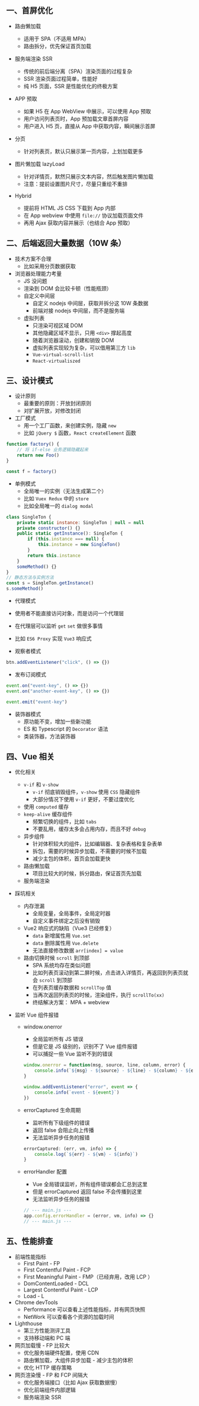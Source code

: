 ## 一、首屏优化

- 路由懒加载
  - 适用于 SPA（不适用 MPA）
  - 路由拆分，优先保证首页加载
- 服务端渲染 SSR
  - 传统的前后端分离（SPA）渲染页面的过程复杂
  - SSR 渲染页面过程简单，性能好
  - 纯 H5 页面，SSR 是性能优化的终极方案

- APP 预取
  - 如果 H5 在 App WebView 中展示，可以使用 App 预取
  - 用户访问列表页时，App 预加载文章首屏内容
  - 用户进入 H5 页，直接从 App 中获取内容，瞬间展示首屏
- 分页
  - 针对列表页，默认只展示第一页内容，上划加载更多
- 图片懒加载 lazyLoad
  - 针对详情页，默然只展示文本内容，然后触发图片懒加载
  - 注意：提前设置图片尺寸，尽量只重绘不重排

- Hybrid
  - 提前将 HTML JS CSS 下载到 App 内部
  - 在 App webview 中使用 `file://` 协议加载页面文件
  - 再用 Ajax 获取内容并展示（也结合 App 预取）

## 二、后端返回大量数据（10W 条）

- 技术方案不合理
  - 比如采用分页数据获取
- 浏览器处理能力考量
  - JS 没问题
  - 渲染到 DOM 会比较卡顿（性能瓶颈）
  - 自定义中间层
    - 自定义 nodejs 中间层，获取并拆分这 10W 条数据
    - 前端对接 nodejs 中间层，而不是服务端
  - 虚拟列表
    - 只渲染可视区域 DOM
    - 其他隐藏区域不显示，只用 `<div>` 撑起高度
    - 随着浏览器滚动，创建和销毁 DOM
    - 虚拟列表实现较为复杂，可以借用第三方 `lib`
    - `Vue-virtual-scroll-list`
    - `React-virtualiszed`

## 三、设计模式

- 设计原则
  - 最重要的原则：开放封闭原则
  - 对扩展开放，对修改封闭
- 工厂模式
  - 用一个工厂函数，来创建实例，隐藏 `new`
  - 比如 `jQuery $` 函数，`React createElement` 函数

```js
function factory() {
    // 将 if-else 业务逻辑隐藏起来
    return new Foo()
}

const f = factory()
```

- 单例模式
  - 全局唯一的实例（无法生成第二个）
  - 比如 `Vuex Redux` 中的 `store`
  - 比如全局唯一的 `dialog modal`

```js
class SingleTon {
    private static instance: SingleTon | null = null
    private constructor() {}
    public static getInstance(): SingleTon {
        if (this.instance === null) {
            this.instance = new SingleTon()
        }
        return this.instance
    }
	someMethod() {}
}
// 静态方法与实例方法
const s = SingleTon.getInstance()
s.someMethod()
```

-  代理模式
  - 使用者不能直接访问对象，而是访问一个代理层
  - 在代理层可以监听 `get` `set` 做很多事情
  - 比如 `ES6 Proxy` 实现 `Vue3` 响应式

- 观察者模式

```js
btn.addEventListener("click", () => {})
```

- 发布订阅模式

```js
event.on("event-key", () => {})
event.on("another-event-key", () => {})

event.emit("event-key")
```

- 装饰器模式
  - 原功能不变，增加一些新功能
  - ES 和 Typescript 的 `Decorator` 语法
  - 类装饰器，方法装饰器

## 四、Vue 相关

- 优化相关
  - `v-if` 和 `v-show`
    - `v-if` 彻底销毁组件，`v-show` 使用 `CSS` 隐藏组件
    - 大部分情况下使用 `v-if` 更好，不要过度优化
  - 使用 `computed` 缓存
  - `keep-alive` 缓存组件
    - 频繁切换的组件，比如 `tabs`
    - 不要乱用，缓存太多会占用内存，而且不好 `debug`
  - 异步组件
    - 针对体积较大的组件，比如编辑器、复杂表格和复杂表单
    - 拆包，需要的时候异步加载，不需要的时候不加载
    - 减少主包的体积，首页会加载更快
  - 路由懒加载
    - 项目比较大的时候，拆分路由，保证首页先加载
  - 服务端渲染

- 踩坑相关
  - 内存泄漏
    - 全局变量，全局事件，全局定时器
    - 自定义事件绑定之后没有销毁
  - Vue2 响应式的缺陷（Vue3 已经修复）
    - `data` 新增属性用 `Vue.set`
    - `data` 删除属性用 `Vue.delete`
    - 无法直接修改数据 `arr[index] = value`
  - 路由切换时候 `scroll` 到顶部
    - SPA 系统均存在类似问题
    - 比如列表页滚动到第二屏时候，点击进入详情页，再返回到列表页就会 `scroll` 到顶部
    - 在列表页缓存数据和 `scrollTop` 值
    - 当再次返回列表页的时候，渲染组件，执行 `scrollTo(xx)`
    - 终结解决方案： MPA + webview

- 监听 Vue 组件报错

  - window.onerror

    - 全局监听所有 JS 错误
    - 但是它是 JS 级别的，识别不了 Vue 组件报错
    - 可以捕捉一些 Vue 监听不到的错误

    ```js
    window.onerror = function(msg, source, line, column, error) {
        console.info(`${msg} - ${source} - ${line} - ${column} - ${error}`)
    }
    
    window.addEventListener("error", event => {
        console.info(`event - ${event}`)
    })
    ```

  - errorCaptured 生命周期

    - 监听所有下级组件的错误
    - 返回 false 会阻止向上传播
    - 无法监听异步任务的报错

    ```js
    errorCaptured: (err, vm, info) => {
        console.log(`${err} - ${vm} - ${info}`)
    }
    ```

  - errorHandler 配置

    - Vue 全局错误监听，所有组件错误都会汇总到这里
    - 但是 errorCaptured 返回 false  不会传播到这里
    - 无法监听异步任务的报错

    ```js
    // --- main.js ---
    app.config.errorHandler = (error, vm, info) => {}
    // --- main.js ---
    ```

## 五、性能排查

- 前端性能指标
  - First Paint - FP
  - First Contentful Paint - FCP
  - First Meaningful Paint - FMP（已经弃用，改用 LCP ）
  - DomContentLoaded - DCL
  - Largest Contentful Paint - LCP
  - Load - L
- Chrome devTools
  - Performance 可以查看上述性能指标，并有网页快照
  - NetWork 可以查看各个资源的加载时间
- Lighthouse
  - 第三方性能测评工具
  - 支持移动端和 PC 端
- 网页加载慢 - FP 比较大
  - 优化服务端硬件配置，使用 CDN
  - 路由懒加载，大组件异步加载 - 减少主包的体积
  - 优化 HTTP 缓存策略
- 网页渲染慢 - FP 和 FCP 间隔大
  - 优化服务端接口（比如 Ajax 获取数据慢）
  - 优化前端组件内部逻辑
  - 服务端渲染 SSR